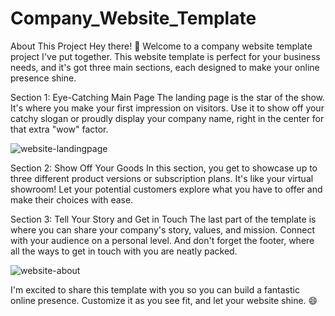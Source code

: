 # Company_Website_Template
About This Project
Hey there! 👋 Welcome to a company website template project I've put together. This website template is perfect for your business needs, and it's got three main sections,
each designed to make your online presence shine.

Section 1: Eye-Catching Main Page
The landing page is the star of the show. It's where you make your first impression on visitors. Use it to show off your catchy slogan or proudly display your company name,
right in the center for that extra "wow" factor.

![website-landingpage](https://github.com/BrunoEspina1/Company_Website_Template/assets/129474324/4a50ab96-0df2-427e-8b57-9f7e2ba54ed2)


Section 2: Show Off Your Goods
In this section, you get to showcase up to three different product versions or subscription plans. It's like your virtual showroom!
Let your potential customers explore what you have to offer and make their choices with ease.

Section 3: Tell Your Story and Get in Touch
The last part of the template is where you can share your company's story, values, and mission. Connect with your audience on a personal level.
And don't forget the footer, where all the ways to get in touch with you are neatly packed.

![website-about](https://github.com/BrunoEspina1/Company_Website_Template/assets/129474324/079e5460-6a3c-4b07-bb43-0a8757ca9056)


I'm excited to share this template with you so you can build a fantastic online presence. Customize it as you see fit, and let your website shine. 😄
